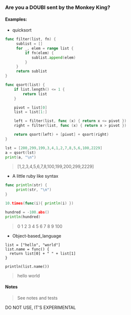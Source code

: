 ### Are you a DOUBI sent by the Monkey King?

#### Examples:

* quicksort

```go
func filter(list, fn) {
     sublist = []
     for _, elem = range list {
         if fn(elem) {
            sublist.append(elem)
         }
     }
     return sublist
}

func qsort(list) {
    if list.length() <= 1 {
        return list
    }

    pivot = list[0]
    list = list[1:]

    left = filter(list, func (x) { return x <= pivot })
    right = filter(list, func (x) { return x > pivot })

    return qsort(left) + [pivot] + qsort(right)
}

lst = [200,299,199,3,4,1,2,7,8,5,6,100,2229]
a = qsort(lst)
print(a, "\n")

```
> [1,2,3,4,5,6,7,8,100,199,200,299,2229] 

* A little ruby like syntax

```go
func println(str) {
     print(str, "\n")
}

10.times(func(i){ println(i) })

hundred = -100.abs()
println(hundred)
```
>0 
>1 
>2 
>3 
>4 
>5 
>6 
>7 
>8 
>9 
>100

* Object-based_language

```
list = ["hello", "world"]
list.name = func() {
  return list[0] + " " + list[1]
}

println(list.name())
```
> hello world 

#### Notes

> See notes and tests

DO NOT USE, IT'S EXPERIMENTAL
